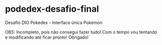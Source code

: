 # podedex-desafio-final
 Desafio DIO Pokedex - Interface única Pokemon

 OBS: Incompleto, pois não consegui fazer tudo! Com o tempo vou tentando e modificando até ficar pronto! Obrigado!
